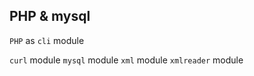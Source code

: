 
## PHP & mysql

`PHP` as ` cli ` module

`curl` module
`mysql` module
`xml` module
`xmlreader`  module
